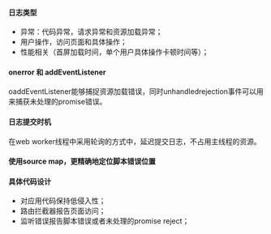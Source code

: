 #### 日志类型
- 异常：代码异常，请求异常和资源加载异常；
- 用户操作，访问页面和具体操作；
- 性能相关（首屏加载时间，单个用户具体操作卡顿时间等）；

#### onerror 和 addEventListener
oaddEventListener能够捕捉资源加载错误，同时unhandledrejection事件可以用来捕获未处理的promise错误。

#### 日志提交时机
在web worker线程中采用轮询的方式中，延迟提交日志，不占用主线程的资源。

#### 使用source map，更精确地定位脚本错误位置
#### 具体代码设计
- 对应用代码保持低侵入性；
- 路由拦截器报告页面访问；
- 监听错误报告脚本错误或者未处理的promise reject；
